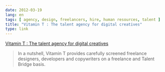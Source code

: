 ```yaml
---
date: 2012-03-19
lang: en
tags: [ agency, design, freelancers, hire, human resources, talent ]
title: "Vitamin T : The talent agency for digital creatives"
type: link
---
```


[Vitamin T : The talent agency for digital
creatives](http://vitamintalent.com/)

> In a nutshell, Vitamin T provides carefully screened freelance
> designers, developers and copywriters on a freelance and Talent Bridge
> basis.


